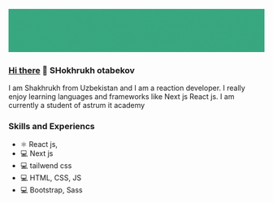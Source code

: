 ![developer](https://github.com/otabekovshoxruh/otabekovshoxruh/blob/main/gitt%20hub%20bunerr.gif)

### <a href="https://www.instagram.com/">Hi there</a>  👋 SHokhrukh otabekov

I am Shakhrukh from Uzbekistan and I am a reaction developer. I really enjoy learning languages and frameworks like Next js React js. I am currently a student of astrum it academy	

### Skills and Experiencs

* ⚛️ React js,
* 💻 Next js
* 💻 tailwend css
* 💻 HTML, CSS, JS 
* 💻 Bootstrap, Sass
 


